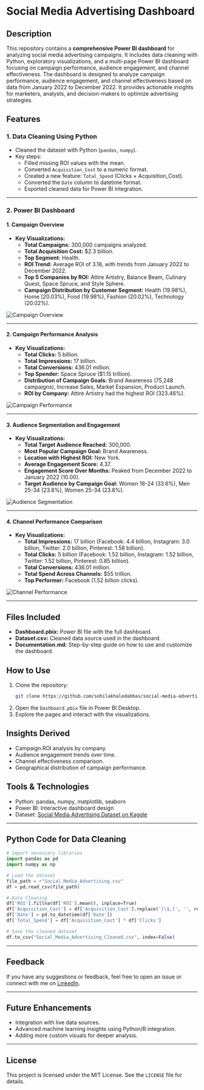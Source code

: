 # Social Media Advertising Dashboard

## Description
This repository contains a **comprehensive Power BI dashboard** for analyzing social media advertising campaigns. It includes data cleaning with Python, exploratory visualizations, and a multi-page Power BI dashboard focusing on campaign performance, audience engagement, and channel effectiveness. The dashboard is designed to analyze campaign performance, audience engagement, and channel effectiveness based on data from January 2022 to December 2022. It provides actionable insights for marketers, analysts, and decision-makers to optimize advertising strategies.

## Features

### 1. Data Cleaning Using Python
- Cleaned the dataset with Python (`pandas`, `numpy`).
- Key steps:
  - Filled missing ROI values with the mean.
  - Converted `Acquisition_Cost` to a numeric format.
  - Created a new feature: `Total_Spend` (Clicks × Acquisition_Cost).
  - Converted the `Date` column to datetime format.
  - Exported cleaned data for Power BI integration.

---

### 2. Power BI Dashboard
#### 1. **Campaign Overview**
- **Key Visualizations:**
  - **Total Campaigns:** 300,000 campaigns analyzed.
  - **Total Acquisition Cost:** $2.3 billion.
  - **Top Segment:** Health.
  - **ROI Trend:** Average ROI of 3.18, with trends from January 2022 to December 2022.
  - **Top 5 Companies by ROI:** Attire Artistry, Balance Beam, Culinary Quest, Space Spruce, and Style Sphere.
  - **Campaign Distribution by Customer Segment:** Health (19.98%), Home (20.03%), Food (19.98%), Fashion (20.02%), Technology (20.02%).

![Campaign Overview](Screenshots/campaign_overview.png)

---

#### 2. **Campaign Performance Analysis**
- **Key Visualizations:**
  - **Total Clicks:** 5 billion.
  - **Total Impressions:** 17 billion.
  - **Total Conversions:** 436.01 million.
  - **Top Spender:** Space Spruce ($1.15 trillion).
  - **Distribution of Campaign Goals:** Brand Awareness (75,248 campaigns), Increase Sales, Market Expansion, Product Launch.
  - **ROI by Company:** Attire Artistry had the highest ROI (323.46%).

![Campaign Performance](Screenshots/campaign_performance.png)

---

#### 3. **Audience Segmentation and Engagement**
- **Key Visualizations:**
  - **Total Target Audience Reached:** 300,000.
  - **Most Popular Campaign Goal:** Brand Awareness.
  - **Location with Highest ROI:** New York.
  - **Average Engagement Score:** 4.37.
  - **Engagement Score Over Months:** Peaked from December 2022 to January 2022 (10.00).
  - **Target Audience by Campaign Goal:** Women 18-24 (33.6%), Men 25-34 (23.8%), Women 25-34 (23.8%).

![Audience Segmentation](Screenshots/audience_segmentation.png)

---

#### 4. **Channel Performance Comparison**
- **Key Visualizations:**
  - **Total Impressions:** 17 billion (Facebook: 4.4 billion, Instagram: 3.0 billion, Twitter: 2.0 billion, Pinterest: 1.58 billion).
  - **Total Clicks:** 5 billion (Facebook: 1.52 billion, Instagram: 1.52 billion, Twitter: 1.52 billion, Pinterest: 0.85 billion).
  - **Total Conversions:** 436.01 million.
  - **Total Spend Across Channels:** $55 trillion.
  - **Top Performer:** Facebook (1.52 billion clicks).

![Channel Performance](Screenshots/channel_performance.png)

---

## Files Included
- **Dashboard.pbix:** Power BI file with the full dashboard.
- **Dataset.csv:** Cleaned data source used in the dashboard.
- **Documentation.md:** Step-by-step guide on how to use and customize the dashboard.

## How to Use
1. Clone the repository:
   ```bash
   git clone https://github.com/sohilakhaledabbas/social-media-advertising-dashboard.git
   ```
2. Open the `Dashboard.pbix` file in Power BI Desktop.
3. Explore the pages and interact with the visualizations.

## Insights Derived
- Campaign ROI analysis by company.
- Audience engagement trends over time.
- Channel effectiveness comparison.
- Geographical distribution of campaign performance.

## Tools & Technologies
- Python: pandas, numpy, matplotlib, seaborn
- Power BI: Interactive dashboard design
- Dataset: [Social Media Advertising Dataset on Kaggle](https://www.kaggle.com/datasets/jsonk11/social-media-advertising-dataset/data)

---

## Python Code for Data Cleaning
```python
# Import necessary libraries
import pandas as pd
import numpy as np

# Load the dataset
file_path = r"Social_Media_Advertising.csv"
df = pd.read_csv(file_path)

# Data Cleaning
df['ROI'].fillna(df['ROI'].mean(), inplace=True)
df['Acquisition_Cost'] = df['Acquisition_Cost'].replace('[\$,]', '', regex=True).astype(float)
df['Date'] = pd.to_datetime(df['Date'])
df['Total_Spend'] = df['Acquisition_Cost'] * df['Clicks']

# Save the cleaned dataset
df.to_csv("Social_Media_Advertising_Cleaned.csv", index=False)
```
---
## Feedback

If you have any suggestions or feedback, feel free to open an issue or connect with me on [LinkedIn](www.linkedin.com/in/sohilakhaledabbas).

---

## Future Enhancements
- Integration with live data sources.
- Advanced machine learning insights using Python/R integration.
- Adding more custom visuals for deeper analysis.
---
## License
This project is licensed under the MIT License. See the `LICENSE` file for details.

